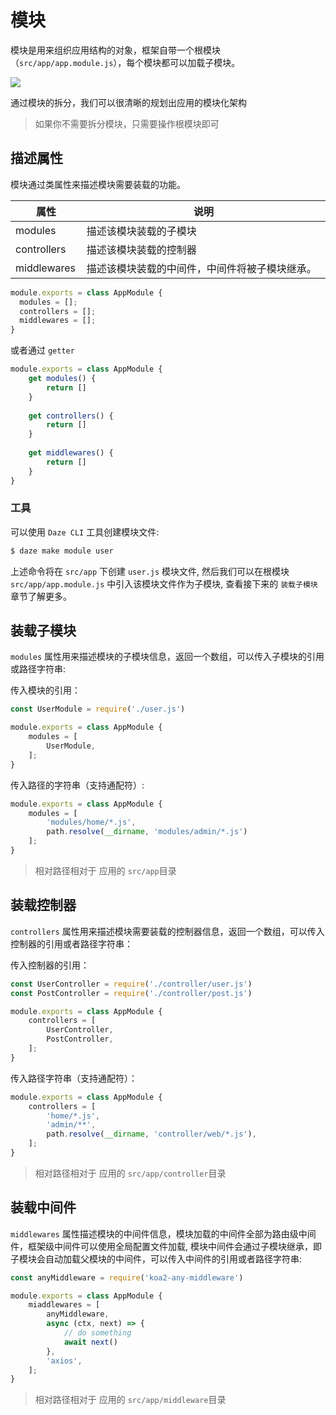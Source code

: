 # 模块
<style> table { display: table!important; } </style>

模块是用来组织应用结构的对象，框架自带一个根模块（`src/app/app.module.js`），每个模块都可以加载子模块。

![](assets/module-1.png)

通过模块的拆分，我们可以很清晰的规划出应用的模块化架构
> 如果你不需要拆分模块，只需要操作根模块即可

## 描述属性

模块通过类属性来描述模块需要装载的功能。

| 属性        | 说明                   |
| ----------- | ---------------------- |
| modules     | 描述该模块装载的子模块 |
| controllers | 描述该模块装载的控制器 |
| middlewares | 描述该模块装载的中间件，中间件将被子模块继承。 |

```js
module.exports = class AppModule {
  modules = [];
  controllers = [];
  middlewares = [];
}
```

或者通过 `getter`

```js
module.exports = class AppModule {
    get modules() {
        return []
    }
    
    get controllers() {
        return []
    }
    
    get middlewares() {
        return []
    }
}
```

### 工具
可以使用 `Daze CLI` 工具创建模块文件:
```bash
$ daze make module user
```
上述命令将在 `src/app` 下创建 `user.js` 模块文件, 然后我们可以在根模块 `src/app/app.module.js` 中引入该模块文件作为子模块, 查看接下来的 `装载子模块` 章节了解更多。

## 装载子模块


`modules` 属性用来描述模块的子模块信息，返回一个数组，可以传入子模块的引用或路径字符串:

传入模块的引用：
```js
const UserModule = require('./user.js')

module.exports = class AppModule {
    modules = [
        UserModule,
    ];
}
```

传入路径的字符串（支持通配符）:

```js
module.exports = class AppModule {
    modules = [
        'modules/home/*.js',
        path.resolve(__dirname, 'modules/admin/*.js')
    ];
}
```
> 相对路径相对于 应用的 `src/app`目录



## 装载控制器

`controllers` 属性用来描述模块需要装载的控制器信息，返回一个数组，可以传入控制器的引用或者路径字符串：

传入控制器的引用：
```js
const UserController = require('./controller/user.js')
const PostController = require('./controller/post.js')

module.exports = class AppModule {
    controllers = [
        UserController,
        PostController,
    ];
}
```

传入路径字符串（支持通配符）：

```js
module.exports = class AppModule {
    controllers = [
        'home/*.js', 
        'admin/**',
        path.resolve(__dirname, 'controller/web/*.js'),
    ];
}
```
> 相对路径相对于 应用的 `src/app/controller`目录



## 装载中间件

`middlewares` 属性描述模块的中间件信息，模块加载的中间件全部为路由级中间件，框架级中间件可以使用全局配置文件加载, 模块中间件会通过子模块继承，即子模块会自动加载父模块的中间件，可以传入中间件的引用或者路径字符串:

```js
const anyMiddleware = require('koa2-any-middleware')

module.exports = class AppModule {
    miaddlewares = [
        anyMiddleware,
        async (ctx, next) => {
            // do something
            await next()
        },
        'axios',
    ];
}
```
> 相对路径相对于 应用的 `src/app/middleware`目录
